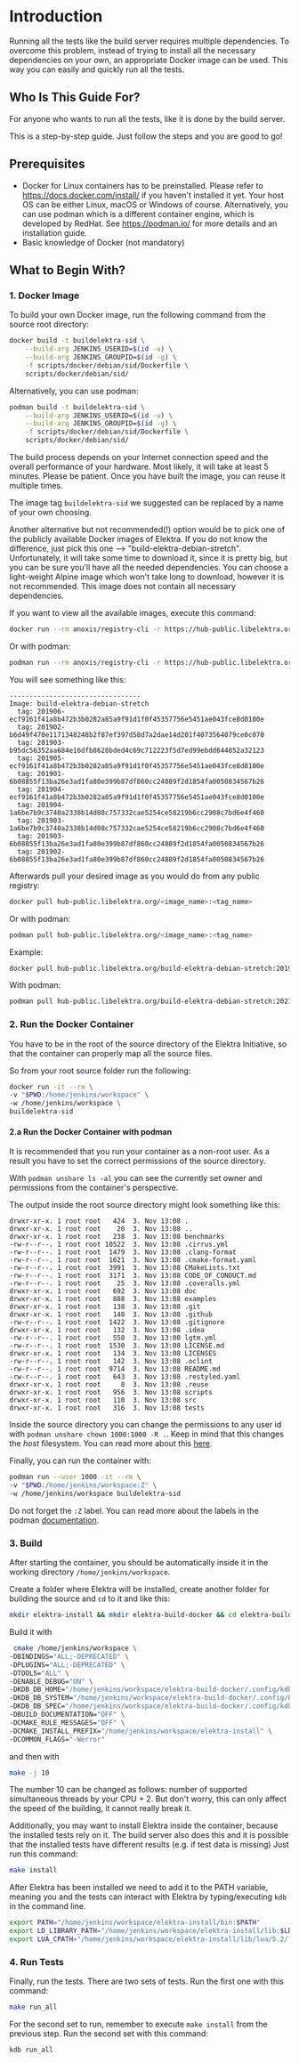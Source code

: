 # Introduction

Running all the tests like the build server requires multiple dependencies. To overcome this problem, instead of trying to install all the necessary dependencies on your own, an appropriate Docker image can be used. This way you can easily and quickly run all the tests.

## Who Is This Guide For?

For anyone who wants to run all the tests, like it is done by the build server.

This is a step-by-step guide. Just follow the steps and you are good to go!

## Prerequisites

- Docker for Linux containers has to be preinstalled. Please refer to https://docs.docker.com/install/ if you haven't installed it yet. Your host OS can be either Linux, macOS or Windows of course. Alternatively, you can use podman which is a different container engine, which is developed by RedHat. See https://podman.io/ for more details and an installation guide.
- Basic knowledge of Docker (not mandatory)

## What to Begin With?

### 1. Docker Image

To build your own Docker image, run the following command from the source root directory:

```sh
docker build -t buildelektra-sid \
	--build-arg JENKINS_USERID=$(id -u) \
	--build-arg JENKINS_GROUPID=$(id -g) \
	-f scripts/docker/debian/sid/Dockerfile \
	scripts/docker/debian/sid/
```

Alternatively, you can use podman:

```sh
podman build -t buildelektra-sid \
	--build-arg JENKINS_USERID=$(id -u) \
	--build-arg JENKINS_GROUPID=$(id -g) \
	-f scripts/docker/debian/sid/Dockerfile \
	scripts/docker/debian/sid/
```

The build process depends on your Internet connection speed and the overall performance of your hardware. Most likely, it will take at least
5 minutes. Please be patient. Once you have built the image, you can reuse it multiple times.

The image tag `buildelektra-sid` we suggested can be replaced by a name of your own choosing.

Another alternative but not recommended(!) option would be to pick one of the publicly available Docker images of Elektra. If you do not know the difference, just pick this one --> "build-elektra-debian-stretch".
Unfortunately, it will take some time to download it, since it is pretty big, but you can be sure you'll have all the needed dependencies.
You can choose a light-weight Alpine image which won't take long to download, however it is not recommended. This image does not contain all necessary dependencies.

If you want to view all the available images, execute this command:

```sh
docker run --rm anoxis/registry-cli -r https://hub-public.libelektra.org
```

Or with podman:

```sh
podman run --rm anoxis/registry-cli -r https://hub-public.libelektra.org
```

You will see something like this:

```
---------------------------------
Image: build-elektra-debian-stretch
  tag: 201906-ecf9161f41a8b472b3b0282a85a9f91d1f0f45357756e5451ae043fce8d0100e
  tag: 201902-b6d49f470e1171348248b2f87ef397d58d7a2dae14d201f4073564079ce0c070
  tag: 201903-b95dc56352aa684e16dfb8628bded4c69c712223f5d7ed99ebdd644852a32123
  tag: 201905-ecf9161f41a8b472b3b0282a85a9f91d1f0f45357756e5451ae043fce8d0100e
  tag: 201901-6b08855f13ba26e3ad1fa80e399b87df860cc24889f2d1854fa0050834567b26
  tag: 201904-ecf9161f41a8b472b3b0282a85a9f91d1f0f45357756e5451ae043fce8d0100e
  tag: 201904-1a6be7b9c3740a2338b14d08c757332cae5254ce58219b6cc2908c7bd6e4f460
  tag: 201903-1a6be7b9c3740a2338b14d08c757332cae5254ce58219b6cc2908c7bd6e4f460
  tag: 201903-6b08855f13ba26e3ad1fa80e399b87df860cc24889f2d1854fa0050834567b26
  tag: 201902-6b08855f13ba26e3ad1fa80e399b87df860cc24889f2d1854fa0050834567b26
```

Afterwards pull your desired image as you would do from any public registry:

```sh
docker pull hub-public.libelektra.org/<image_name>:<tag_name>
```

Or with podman:

```sh
podman pull hub-public.libelektra.org/<image_name>:<tag_name>
```

Example:

```sh
docker pull hub-public.libelektra.org/build-elektra-debian-stretch:201905-9dfe329fec01a6e40972ec4cc71874210f69933ab5f9e750a1c586fa011768ab
```

With podman:

```sh
podman pull hub-public.libelektra.org/build-elektra-debian-stretch:202108-1c5cb52603c30b89b7c3b26234cb7094f03f180ea5378b8e349b2feee9a9d724
```

### 2. Run the Docker Container

You have to be in the root of the source directory of the Elektra Initiative, so that the container can properly map all the source files.

So from your root source folder run the following:

```sh
docker run -it --rm \
-v "$PWD:/home/jenkins/workspace" \
-w /home/jenkins/workspace \
buildelektra-sid
```

#### 2.a Run the Docker Container with podman

It is recommended that you run your container as a non-root user. As a result you have to set the correct permissions of the source directory.

With `podman unshare ls -al` you can see the currently set owner and permissions from the container's perspective.

The output inside the root source directory might look something like this:

```
drwxr-xr-x. 1 root root   424  3. Nov 13:08 .
drwxr-xr-x. 1 root root    20  3. Nov 13:08 ..
drwxr-xr-x. 1 root root   238  3. Nov 13:08 benchmarks
-rw-r--r--. 1 root root 10522  3. Nov 13:08 .cirrus.yml
-rw-r--r--. 1 root root  1479  3. Nov 13:08 .clang-format
-rw-r--r--. 1 root root  1621  3. Nov 13:08 .cmake-format.yaml
-rw-r--r--. 1 root root  3991  3. Nov 13:08 CMakeLists.txt
-rw-r--r--. 1 root root  3171  3. Nov 13:08 CODE_OF_CONDUCT.md
-rw-r--r--. 1 root root    25  3. Nov 13:08 .coveralls.yml
drwxr-xr-x. 1 root root   692  3. Nov 13:08 doc
drwxr-xr-x. 1 root root   888  3. Nov 13:08 examples
drwxr-xr-x. 1 root root   138  3. Nov 13:08 .git
drwxr-xr-x. 1 root root   148  3. Nov 13:08 .github
-rw-r--r--. 1 root root  1422  3. Nov 13:08 .gitignore
drwxr-xr-x. 1 root root   132  3. Nov 13:08 .idea
-rw-r--r--. 1 root root   558  3. Nov 13:08 lgtm.yml
-rw-r--r--. 1 root root  1530  3. Nov 13:08 LICENSE.md
drwxr-xr-x. 1 root root   134  3. Nov 13:08 LICENSES
-rw-r--r--. 1 root root   142  3. Nov 13:08 .oclint
-rw-r--r--. 1 root root  9714  3. Nov 13:08 README.md
-rw-r--r--. 1 root root   643  3. Nov 13:08 .restyled.yaml
drwxr-xr-x. 1 root root     8  3. Nov 13:08 .reuse
drwxr-xr-x. 1 root root   956  3. Nov 13:08 scripts
drwxr-xr-x. 1 root root   110  3. Nov 13:08 src
drwxr-xr-x. 1 root root   316  3. Nov 13:08 tests
```

Inside the source directory you can change the permissions to any user id with `podman unshare chown 1000:1000 -R .`. Keep in mind that this
changes the _host_ filesystem. You can read more about this [here](https://docs.podman.io/en/latest/markdown/podman-run.1.html).

Finally, you can run the container with:

```sh
podman run --user 1000 -it --rm \
-v "$PWD:/home/jenkins/workspace:Z" \
-w /home/jenkins/workspace buildelektra-sid
```

Do not forget the `:Z` label. You can read more about the labels in the podman [documentation](https://docs.podman.io/en/latest/index.html).

### 3. Build

After starting the container, you should be automatically inside it in the working directory `/home/jenkins/workspace`.

Create a folder where Elektra will be installed, create another folder for building the source and `cd` to it and like this:

```sh
mkdir elektra-install && mkdir elektra-build-docker && cd elektra-build-docker
```

Build it with

```sh
 cmake /home/jenkins/workspace \
-DBINDINGS="ALL;-DEPRECATED" \
-DPLUGINS="ALL;-DEPRECATED" \
-DTOOLS="ALL" \
-DENABLE_DEBUG="ON" \
-DKDB_DB_HOME="/home/jenkins/workspace/elektra-build-docker/.config/kdb/home" \
-DKDB_DB_SYSTEM="/home/jenkins/workspace/elektra-build-docker/.config/kdb/system" \
-DKDB_DB_SPEC="/home/jenkins/workspace/elektra-build-docker/.config/kdb/spec" \
-DBUILD_DOCUMENTATION="OFF" \
-DCMAKE_RULE_MESSAGES="OFF" \
-DCMAKE_INSTALL_PREFIX="/home/jenkins/workspace/elektra-install" \
-DCOMMON_FLAGS="-Werror"
```

and then with

```sh
make -j 10
```

The number 10 can be changed as follows: number of supported simultaneous threads by your CPU + 2. But don't worry, this can only affect the speed of the building, it cannot really break it.

Additionally, you may want to install Elektra inside the container, because the installed tests rely on it.
The build server also does this and it is possible that the installed tests have different results (e.g. if test data is missing)
Just run this command:

```sh
make install
```

After Elektra has been installed we need to add it to the PATH variable, meaning you and the tests can interact with Elektra by typing/executing `kdb` in the command line.

```sh
export PATH="/home/jenkins/workspace/elektra-install/bin:$PATH"
export LD_LIBRARY_PATH="/home/jenkins/workspace/elektra-install/lib:$LD_LIBRARY_PATH"
export LUA_CPATH="/home/jenkins/workspace/elektra-install/lib/lua/5.2/?.so;"
```

### 4. Run Tests

Finally, run the tests. There are two sets of tests. Run the first one with this command:

```sh
make run_all
```

For the second set to run, remember to execute `make install` from the previous step. Run the second set with this command:

```sh
kdb run_all
```
